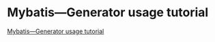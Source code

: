 # Mybatis—Generator usage tutorial
[Mybatis—Generator usage tutorial](https://aiwithcloud.com/2022/09/15/mybatis-generator_usage_tutorial/)